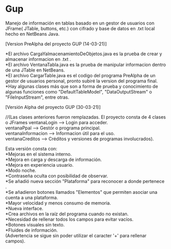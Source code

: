 # Gup
Manejo de información en tablas basado en un gestor de usuarios con JFrame( JTable, buttons, etc.) con cifrado y base de datos en .txt local hecho en NetBeans Java.

[Version PreAlpha del proyecto GUP (14-03-21)]

*El archivo CargaYalmacenamientoDeObjetos.java es la prueba de crear y almacenar informacion en .txt .          
*El archivo VentanaTabla.java es la prueba de manipular informacion dentro de una JTable en NetBeans.       
*El archivo CargarTable.java es el codigo del programa PreAlpha de un gestor de usuarios personal, pronto subiré la version del programa final.     
*Hay algunas clases más que son a forma de prueba y conocimiento de algunas funciones como "DefaultTableModel", "DataOutputStream" o "FileInputStream", entre otras.    

[Versión Alpha del proyecto GUP (30-03-21)]

//(Las clases anteriores fueron remplazadas.
  El proyecto consta de 4 clases o JFrames
    ventanaLogin --> Login para acceder.                
    ventanaPpal --> Gestór o programa principal.              
    ventanaInformacion --> Informacion útil para el uso.             
    ventanaCreditos --> Créditos y versiones de programas involucrados).
    
Esta versión consta con:                                    
*Mejoras en el sistema interno.                   
*Mejora en carga y descarga de información.                           
*Mejora en experiencia usuario.                 
*Modo noche.                                                                          
*Contraseña oculta con posibilidad de observar.                       
*Se añadió nueva sección "Plataforma" para reconocer a donde pertenece .                          
*Se añadieron botones llamados "Elementos" que permiten asociar una cuenta a una plataforma.                
*Mayor velocidad y menos consumo de memoria.                    
*Nueva interface.                         
*Crea archivos en la raíz del programa cuando no existan.                     
*Necesidad de rellenar todos los campos para evitar vacíos.                             
*Botones visuales sin texto.                                
*Fluides de información.                                      
(Advertencia se sigue sin poder utilizar el caracter '+' para rellenar campos).                     
